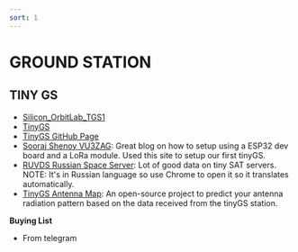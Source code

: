 ```yaml
---
sort: 1
---
```


# GROUND STATION 

## TINY GS

- [Silicon_OrbitLab_TGS1](https://tinygs.com/station/Silicon_OrbitLab_TGS1@6240637039)
- [TinyGS](https://tinygs.com) 
- [TinyGS GitHub Page](https://github.com/G4lile0/tinyGS)
- [Sooraj Shenoy VU3ZAG](https://soorajshenoys.blogspot.com/2023/01/lora-433mhz-tinygs-satellite-ground.html): Great blog on how to setup using a ESP32 dev board and a LoRa module. Used this site to setup our first tinyGS.
- [RUVDS Russian Space Server](https://sputnik.rucloud.host): Lot of good data on tiny SAT servers. NOTE: It's in Russian language so use Chrome to open it so it translates automatically.
- [TinyGS Antenna Map](https://github.com/mahtin/tinyGS-antenna-map.git): An open-source project to predict your antenna radiation pattern based on the data received from the tinyGS station.

**Buying List**
- From telegram
